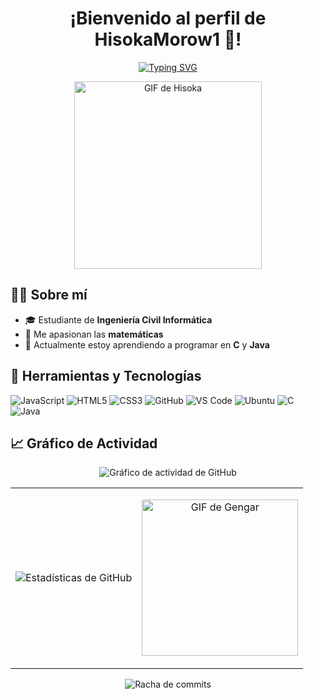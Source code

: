 <h1 align="center">¡Bienvenido al perfil de HisokaMorow1 👋!</h1>

<p align="center">
  <a href="https://github.com/HisokaMorow1">
    <img src="https://readme-typing-svg.herokuapp.com?font=Fira+Code&size=24&pause=1000&color=FF4A93&center=true&vCenter=true&width=500&lines=¡Bienvenido+a+GitHub+de+%E3%83%92%E3%82%BD%E3%82%AB%E3%83%A2%E3%83%AD%E3%82%A6!;" alt="Typing SVG">
  </a>
</p>

<p align="center">
  <img src="https://media1.tenor.com/m/461UXbD18hsAAAAC/hisoka-hxh.gif" alt="GIF de Hisoka" width="300">
</p>

## 👨‍💻 Sobre mí

- 🎓 Estudiante de **Ingeniería Civil Informática**
- 🧮 Me apasionan las **matemáticas**
- 🌱 Actualmente estoy aprendiendo a programar en **C** y **Java**

## 🚀 Herramientas y Tecnologías

![JavaScript](https://img.shields.io/badge/-JavaScript-F7DF1E?style=flat&logo=javascript&logoColor=black)
![HTML5](https://img.shields.io/badge/-HTML5-E34F26?style=flat&logo=html5&logoColor=white)
![CSS3](https://img.shields.io/badge/-CSS3-1572B6?style=flat&logo=css3)
![GitHub](https://img.shields.io/badge/-GitHub-181717?style=flat&logo=github)
![VS Code](https://img.shields.io/badge/-VS%20Code-007ACC?style=flat&logo=visual-studio-code&logoColor=white)
![Ubuntu](https://img.shields.io/badge/-Ubuntu-E95420?style=flat&logo=ubuntu&logoColor=white)
![C](https://img.shields.io/badge/-C-00599C?style=flat&logo=c&logoColor=white)
![Java](https://img.shields.io/badge/-Java-007396?style=flat&logo=java&logoColor=white)

## 📈 Gráfico de Actividad

<p align="center">
  <img src="https://github-readme-activity-graph.vercel.app/graph?username=HisokaMorow1&theme=rogue" alt="Gráfico de actividad de GitHub">
</p>

<table>
  <tr>
    <td>
      <p align="center">
        <img src="https://github-readme-stats.vercel.app/api?username=HisokaMorow1&show_icons=true&theme=radical" alt="Estadísticas de GitHub">
      </p>
    </td>
    <td>
      <p align="center">
        <img src="https://media1.tenor.com/m/TuV4NlPM1EIAAAAd/zetrystan-gengar.gif" alt="GIF de Gengar" width="250">
      </p>
    </td>
  </tr>
</table>

<p align="center">
  <img src="https://github-readme-streak-stats.herokuapp.com/?user=HisokaMorow1&theme=radical" alt="Racha de commits">
</p>
